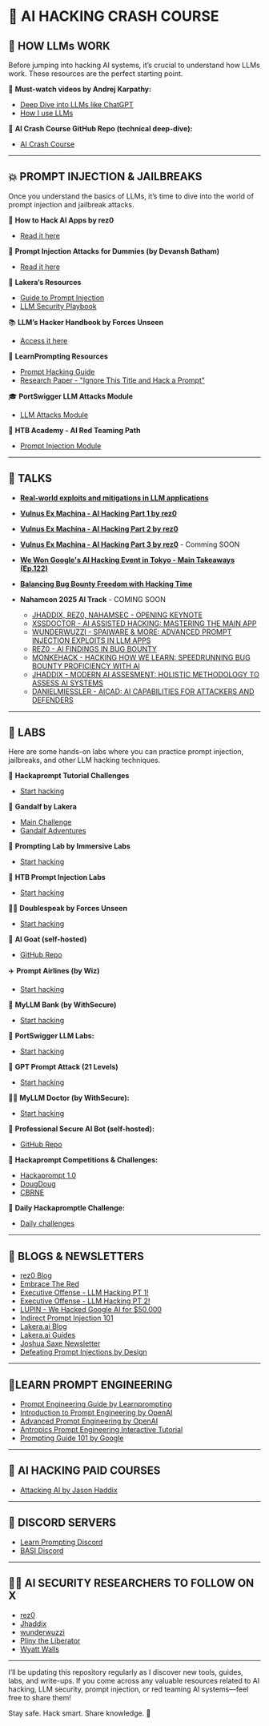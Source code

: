 
# 🧠 AI HACKING CRASH COURSE

## 🚀 HOW LLMs WORK

Before jumping into hacking AI systems, it’s crucial to understand how LLMs work. These resources are the perfect starting point.

🎥 **Must-watch videos by Andrej Karpathy:**
- [Deep Dive into LLMs like ChatGPT](https://www.youtube.com/watch?v=7xTGNNLPyMI)
- [How I use LLMs](https://www.youtube.com/watch?v=EWvNQjAaOHw)

📘 **AI Crash Course GitHub Repo (technical deep-dive):**
- [AI Crash Course](https://github.com/henrythe9th/ai-crash-course)

---

## 💥 PROMPT INJECTION & JAILBREAKS

Once you understand the basics of LLMs, it’s time to dive into the world of prompt injection and jailbreak attacks.

📄 **How to Hack AI Apps by rez0**
- [Read it here](https://josephthacker.com/hacking/2025/02/25/how-to-hack-ai-apps.html)

🧠 **Prompt Injection Attacks for Dummies (by Devansh Batham)**
- [Read it here](https://devanshbatham.hashnode.dev/prompt-injection-attacks-for-dummies)

🧩 **Lakera’s Resources**
- [Guide to Prompt Injection](https://www.lakera.ai/blog/guide-to-prompt-injection)
- [LLM Security Playbook](https://www.lakera.ai/ai-security-guides/llm-security-playbook)

📚 **LLM’s Hacker Handbook by Forces Unseen**
- [Access it here](https://doublespeak.chat/#/handbook)

📘 **LearnPrompting Resources**
- [Prompt Hacking Guide](https://learnprompting.org/docs/prompt_hacking/introduction)
- [Research Paper - "Ignore This Title and Hack a Prompt"](https://arxiv.org/pdf/2311.16119)

🎓 **PortSwigger LLM Attacks Module**
- [LLM Attacks Module](https://portswigger.net/web-security/llm-attacks)

🧪 **HTB Academy - AI Red Teaming Path**
- [Prompt Injection Module](https://academy.hackthebox.com/module/details/297)

---

## 🎤 TALKS

- [**Real-world exploits and mitigations in LLM applications**](https://www.youtube.com/watch?v=qyTSOSDEC5M&t=1s)

- [**Vulnus Ex Machina - AI Hacking Part 1 by rez0**](https://www.youtube.com/watch?v=_0tOgk8Xbiw)

- [**Vulnus Ex Machina - AI Hacking Part 2 by rez0**](https://www.youtube.com/watch?v=krEzRUG8eWo&t=2s)

- [**Vulnus Ex Machina - AI Hacking Part 3 by rez0**]() - Comming SOON

- [**We Won Google's AI Hacking Event in Tokyo - Main Takeaways (Ep.122)**](https://www.youtube.com/watch?v=T0N-H6B9r5g&t=1s)

- [**Balancing Bug Bounty Freedom with Hacking Time**](https://www.youtube.com/watch?v=EzzQWffMTNk)

- **Nahamcon 2025 AI Track** - COMING SOON
    - [JHADDIX, REZ0, NAHAMSEC - OPENING KEYNOTE]()
    - [XSSDOCTOR - AI ASSISTED HACKING: MASTERING THE MAIN APP]()
    - [WUNDERWUZZI - SPAIWARE & MORE: ADVANCED PROMPT INJECTION EXPLOITS IN LLM APPS]()
    - [REZ0 - AI FINDINGS IN BUG BOUNTY]()
    - [MONKEHACK - HACKING HOW WE LEARN: SPEEDRUNNING BUG BOUNTY PROFICIENCY WITH AI]()
    - [JHADDIX - MODERN AI ASSESMENT: HOLISTIC METHODOLOGY TO ASSESS AI SYSTEMS]()
    - [DANIELMIESSLER - AICAD: AI CAPABILITIES FOR ATTACKERS AND DEFENDERS]()

---

## 🧪 LABS

Here are some hands-on labs where you can practice prompt injection, jailbreaks, and other LLM hacking techniques.

🧠 **Hackaprompt Tutorial Challenges**
- [Start hacking](https://www.hackaprompt.com/tutorial_competition)

🧙 **Gandalf by Lakera**
- [Main Challenge](https://gandalf.lakera.ai/baseline)
- [Gandalf Adventures](https://gandalf.lakera.ai/adventure-1)

🔐 **Prompting Lab by Immersive Labs**
- [Start hacking](https://prompting.ai.immersivelabs.com/)

🧪 **HTB Prompt Injection Labs**
- [Start hacking](https://academy.hackthebox.com/module/details/297)

🧞‍♂️ **Doublespeak by Forces Unseen**
- [Start hacking](https://doublespeak.chat/#/)

🐐 **AI Goat (self-hosted)**
- [GitHub Repo](https://github.com/dhammon/ai-goat)

✈️ **Prompt Airlines (by Wiz)**
- [Start hacking](https://promptairlines.com/)

🏦 **MyLLM Bank (by WithSecure)**
- [Start hacking](https://myllmbank.com/)

🧠 **PortSwigger LLM Labs:**
- [Start hacking](https://portswigger.net/web-security/llm-attacks)

🧩 **GPT Prompt Attack (21 Levels)**
- [Start hacking](https://gpa.43z.one/)

🧑‍⚕️ **MyLLM Doctor (by WithSecure):**
- [Start hacking](https://myllmdoc.com/)

🤖 **Professional Secure AI Bot (self-hosted):**
- [GitHub Repo](https://github.com/NSIDE-ATTACK-LOGIC/Professional-Secure-AI-Bot)

🏁 **Hackaprompt Competitions & Challenges:**
- [Hackaprompt 1.0](https://www.hackaprompt.com/hackaprompt_1.0_competition)
- [DougDoug](https://www.hackaprompt.com/dougdoug)
- [CBRNE](https://www.hackaprompt.com/cbrne)

🧠 **Daily Hackapromptle Challenge:**
- [Daily challenges](https://www.hackaprompt.com/hackapromptle)

---

## 📰 BLOGS & NEWSLETTERS

- [rez0 Blog](https://josephthacker.com/)
- [Embrace The Red](https://embracethered.com/blog/)
- [Executive Offense - LLM Hacking PT 1!](https://executiveoffense.beehiiv.com/p/executive-offense-issue-10-start-hacking-llms)
- [Executive Offense - LLM Hacking PT 2!](https://executiveoffense.beehiiv.com/p/executive-offense-llm-hacking-pt-2)
- [LUPIN - We Hacked Google AI for $50,000](https://www.landh.tech/blog/20240304-google-hack-50000/)
- [Indirect Prompt Injection 101](https://x.com/lefthanddraft/status/1920546798893998402)
- [Lakera.ai Blog](https://www.lakera.ai/blog)
- [Lakera.ai Guides](https://www.lakera.ai/ai-security-guides)
- [Joshua Saxe Newsletter](https://joshuasaxe181906.substack.com/profile/posts)
- [Defeating Prompt Injections by Design](https://arxiv.org/pdf/2503.18813)

---

## 👷LEARN PROMPT ENGINEERING

- [Prompt Engineering Guide by Learnprompting](https://learnprompting.org/docs/introduction)
- [Introduction to Prompt Engineering by OpenAI](https://academy.openai.com/public/videos/introduction-to-prompt-engineering-2025-02-13)
- [Advanced Prompt Engineering by OpenAI](https://academy.openai.com/public/videos/advanced-prompt-engineering-2025-02-13)
- [Antropics Prompt Engineering Interactive Tutorial](https://docs.google.com/spreadsheets/d/19jzLgRruG9kjUQNKtCg1ZjdD6l6weA6qRXG5zLIAhC8/edit?gid=150872633#gid=150872633)
- [Prompting Guide 101 by Google](https://services.google.com/fh/files/misc/gemini-for-google-workspace-prompting-guide-101.pdf)

---

## 💸 AI HACKING PAID COURSES

- [Attacking AI by Jason Haddix](https://www.arcanum-sec.com/training/attacking-ai)

---

## 💬 DISCORD SERVERS

- [Learn Prompting Discord](https://discord.gg/xHYbueWV)
- [BASI Discord](https://discord.gg/basi)

---

## 👨‍🔬 AI SECURITY RESEARCHERS TO FOLLOW ON X

- [rez0](https://x.com/rez0__)
- [Jhaddix](https://x.com/Jhaddix)
- [wunderwuzzi](https://x.com/wunderwuzzi23)
- [Pliny the Liberator](https://x.com/elder_plinius)
- [Wyatt Walls](https://x.com/lefthanddraft)

---

I’ll be updating this repository regularly as I discover new tools, guides, labs, and write-ups.
If you come across any valuable resources related to AI hacking, LLM security, prompt injection, or red teaming AI systems—feel free to share them!

Stay safe. Hack smart. Share knowledge. 🔐
